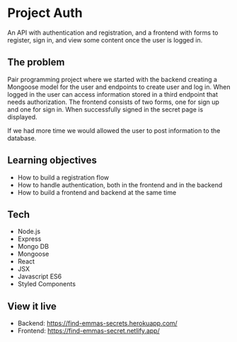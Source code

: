 # Project Auth

An API with authentication and registration, and a frontend with forms to register, sign in, and view some content once the user is logged in.

## The problem

Pair programming project where we started with the backend creating a Mongoose model for the user and endpoints to create user and log in. When logged in the user can access information stored in a third endpoint that needs authorization. The frontend consists of two forms, one for sign up and one for sign in. When successfully signed in the secret page is displayed.

If we had more time we would allowed the user to post information to the database. 

## Learning objectives
- How to build a registration flow
- How to handle authentication, both in the frontend and in the backend
- How to build a frontend and backend at the same time

## Tech
- Node.js
- Express
- Mongo DB
- Mongoose
- React
- JSX
- Javascript ES6
- Styled Components

## View it live
- Backend: https://find-emmas-secrets.herokuapp.com/
- Frontend: https://find-emmas-secret.netlify.app/

